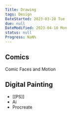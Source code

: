 ```yaml
---
Title: Drawing
tags: Design
DateStarted: 2023-03-28 Tue
due: null
DateModified: 2023-04-10 Mon
status: null
Progress: NaN%
---
```


## Comics

Comic Faces and Motion

## Digital Painting

- [[PS]]
- Ai
- Procreate
